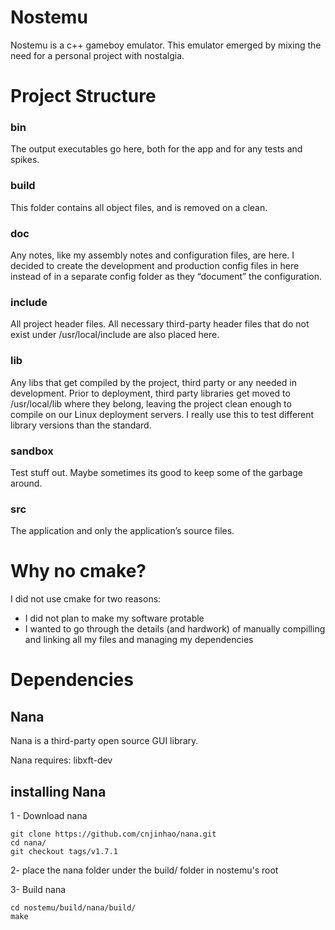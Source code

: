 # Nostemu
Nostemu is a c++ gameboy emulator. 
This emulator emerged by mixing the need for a personal project with nostalgia.



# Project Structure
### bin 
The output executables go here, both for the app and for any tests and spikes.
### build 
This folder contains all object files, and is removed on a clean.
### doc
 Any notes, like my assembly notes and configuration files, are here. I decided to create the development and production config files in here instead of in a separate config folder as they “document” the configuration.
### include
 All project header files. All necessary third-party header files that do not exist under /usr/local/include are also placed here.
### lib 
Any libs that get compiled by the project, third party or any needed in development. Prior to deployment, third party libraries get moved to /usr/local/lib where they belong, leaving the project clean enough to compile on our Linux deployment servers. I really use this to test different library versions than the standard.
### sandbox
Test stuff out. Maybe sometimes its good to keep some of the garbage around.
### src
 The application and only the application’s source files.

# Why no cmake?
I did not use cmake for two reasons:
* I did not plan to make my software protable
* I wanted to go through the details (and hardwork) of manually compilling and
linking all my files and managing my dependencies


# Dependencies
## Nana
Nana is a third-party open source GUI library.

Nana requires: libxft-dev

## installing Nana
1 - Download nana

```
git clone https://github.com/cnjinhao/nana.git
cd nana/
git checkout tags/v1.7.1
```

2- place the nana folder under the build/ folder in nostemu's root

3- Build nana
```
cd nostemu/build/nana/build/
make
```





